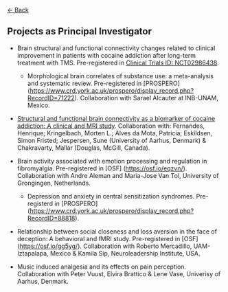 [<- Back](index.md)

## Projects as Principal Investigator

* Brain structural and functional connectivity changes related to clinical improvement in patients with cocaine addiction after long-term treatment with TMS. Pre-registered in [Clinical Trials ID: NCT02986438](https://clinicaltrials.gov/ct2/show/NCT02986438). 	* Morphological brain correlates of substance use: a meta-analysis and systematic review. Pre-registered in [PROSPERO] (https://www.crd.york.ac.uk/prospero/display_record.php?RecordID=71222). Collaboration with Sarael Alcauter at INB-UNAM, Mexico.
	
* [Structural and functional brain connectivity as a biomarker of cocaine addiction: A clinical and MRI study](http://pure.au.dk/portal/en/projects/structural-and-functional-brain-connectivity-as-a-biomarker-of-cocaine-addiction-a-clinical-and-mri-study(80b68ff9-5f03-4a99-90b2-df166ed9ccda).html). Collaboration with: Fernandes, Henrique; Kringelbach, Morten L.; Alves da Mota, Patricia; Eskildsen, Simon Fristed; Jespersen, Sune (University of Aarhus, Denmark) & Chakravarty, Mallar (Douglas, McGill, Canada).
* Brain activity associated with emotion processing and regulation in fibromyalgia. Pre-registered in [OSF] (https://osf.io/eqzvn/). Collaboration with Andre Aleman and Maria-Jose Van Tol, University of Grongingen, Netherlands. 	* Depression and anxiety in central sensitization syndromes.  Pre-registerd in [PROSPERO] (https://www.crd.york.ac.uk/prospero/display_record.php?RecordID=88818).* Relationship between social closeness and loss aversion in the face of deception: A behavioral and fMRI study. Pre-registered in [OSF] (https://osf.io/gg5yg/). Collaboration with Roberto Mercadillo, UAM-Iztapalapa, Mexico & Kamila Sip, Neuroleadership Institute, USA.* Music induced analgesia and its effects on pain perception. Collaboration with Peter Vuust, Elvira Brattico & Lene Vase, Univerisy of Aarhus, Denmark.
